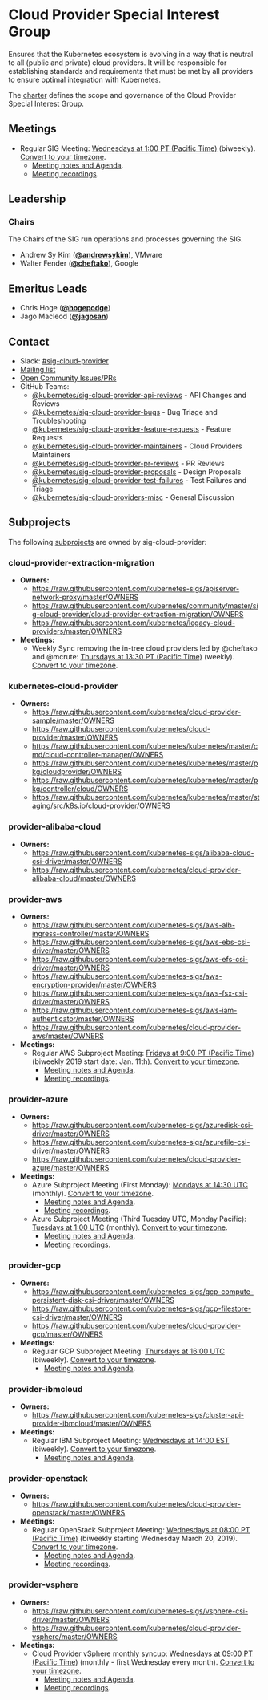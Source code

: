 <!---
This is an autogenerated file!

Please do not edit this file directly, but instead make changes to the
sigs.yaml file in the project root.

To understand how this file is generated, see https://git.k8s.io/community/generator/README.md
--->
# Cloud Provider Special Interest Group

Ensures that the Kubernetes ecosystem is evolving in a way that is neutral to all (public and private) cloud providers. It will be responsible for establishing standards and requirements that must be met by all providers to ensure optimal integration with Kubernetes.

The [charter](CHARTER.md) defines the scope and governance of the Cloud Provider Special Interest Group.

## Meetings
* Regular SIG Meeting: [Wednesdays at 1:00 PT (Pacific Time)](https://docs.google.com/document/d/1FQx0BPlkkl1Bn0c9ocVBxYIKojpmrS1CFP5h0DI68AE/edit) (biweekly). [Convert to your timezone](http://www.thetimezoneconverter.com/?t=1:00&tz=PT%20%28Pacific%20Time%29).
  * [Meeting notes and Agenda](https://docs.google.com/document/d/1OZE-ub-v6B8y-GuaWejL-vU_f9jsjBbrim4LtTfxssw/edit#heading=h.w7i4ksrweimp).
  * [Meeting recordings](https://www.youtube.com/playlist?list=PL69nYSiGNLP3dXLcYbRKCbpPCN-8CDFAB).

## Leadership

### Chairs
The Chairs of the SIG run operations and processes governing the SIG.

* Andrew Sy Kim (**[@andrewsykim](https://github.com/andrewsykim)**), VMware
* Walter Fender (**[@cheftako](https://github.com/cheftako)**), Google

## Emeritus Leads

* Chris Hoge (**[@hogepodge](https://github.com/hogepodge)**)
* Jago Macleod (**[@jagosan](https://github.com/jagosan)**)

## Contact
- Slack: [#sig-cloud-provider](https://kubernetes.slack.com/messages/sig-cloud-provider)
- [Mailing list](https://groups.google.com/forum/#!forum/kubernetes-sig-cloud-provider)
- [Open Community Issues/PRs](https://github.com/kubernetes/community/labels/sig%2Fcloud-provider)
- GitHub Teams:
    - [@kubernetes/sig-cloud-provider-api-reviews](https://github.com/orgs/kubernetes/teams/sig-cloud-provider-api-reviews) - API Changes and Reviews
    - [@kubernetes/sig-cloud-provider-bugs](https://github.com/orgs/kubernetes/teams/sig-cloud-provider-bugs) - Bug Triage and Troubleshooting
    - [@kubernetes/sig-cloud-provider-feature-requests](https://github.com/orgs/kubernetes/teams/sig-cloud-provider-feature-requests) - Feature Requests
    - [@kubernetes/sig-cloud-provider-maintainers](https://github.com/orgs/kubernetes/teams/sig-cloud-provider-maintainers) - Cloud Providers Maintainers
    - [@kubernetes/sig-cloud-provider-pr-reviews](https://github.com/orgs/kubernetes/teams/sig-cloud-provider-pr-reviews) - PR Reviews
    - [@kubernetes/sig-cloud-provider-proposals](https://github.com/orgs/kubernetes/teams/sig-cloud-provider-proposals) - Design Proposals
    - [@kubernetes/sig-cloud-provider-test-failures](https://github.com/orgs/kubernetes/teams/sig-cloud-provider-test-failures) - Test Failures and Triage
    - [@kubernetes/sig-cloud-providers-misc](https://github.com/orgs/kubernetes/teams/sig-cloud-providers-misc) - General Discussion

## Subprojects

The following [subprojects][subproject-definition] are owned by sig-cloud-provider:
### cloud-provider-extraction-migration
- **Owners:**
  - https://raw.githubusercontent.com/kubernetes-sigs/apiserver-network-proxy/master/OWNERS
  - https://raw.githubusercontent.com/kubernetes/community/master/sig-cloud-provider/cloud-provider-extraction-migration/OWNERS
  - https://raw.githubusercontent.com/kubernetes/legacy-cloud-providers/master/OWNERS
- **Meetings:**
  - Weekly Sync removing the in-tree cloud providers led by @cheftako and @mcrute: [Thursdays at 13:30 PT (Pacific Time)](https://docs.google.com/document/d/1KLsGGzNXQbsPeELCeF_q-f0h0CEGSe20xiwvcR2NlYM/edit) (weekly). [Convert to your timezone](http://www.thetimezoneconverter.com/?t=13:30&tz=PT%20%28Pacific%20Time%29).
### kubernetes-cloud-provider
- **Owners:**
  - https://raw.githubusercontent.com/kubernetes/cloud-provider-sample/master/OWNERS
  - https://raw.githubusercontent.com/kubernetes/cloud-provider/master/OWNERS
  - https://raw.githubusercontent.com/kubernetes/kubernetes/master/cmd/cloud-controller-manager/OWNERS
  - https://raw.githubusercontent.com/kubernetes/kubernetes/master/pkg/cloudprovider/OWNERS
  - https://raw.githubusercontent.com/kubernetes/kubernetes/master/pkg/controller/cloud/OWNERS
  - https://raw.githubusercontent.com/kubernetes/kubernetes/master/staging/src/k8s.io/cloud-provider/OWNERS
### provider-alibaba-cloud
- **Owners:**
  - https://raw.githubusercontent.com/kubernetes-sigs/alibaba-cloud-csi-driver/master/OWNERS
  - https://raw.githubusercontent.com/kubernetes/cloud-provider-alibaba-cloud/master/OWNERS
### provider-aws
- **Owners:**
  - https://raw.githubusercontent.com/kubernetes-sigs/aws-alb-ingress-controller/master/OWNERS
  - https://raw.githubusercontent.com/kubernetes-sigs/aws-ebs-csi-driver/master/OWNERS
  - https://raw.githubusercontent.com/kubernetes-sigs/aws-efs-csi-driver/master/OWNERS
  - https://raw.githubusercontent.com/kubernetes-sigs/aws-encryption-provider/master/OWNERS
  - https://raw.githubusercontent.com/kubernetes-sigs/aws-fsx-csi-driver/master/OWNERS
  - https://raw.githubusercontent.com/kubernetes-sigs/aws-iam-authenticator/master/OWNERS
  - https://raw.githubusercontent.com/kubernetes/cloud-provider-aws/master/OWNERS
- **Meetings:**
  - Regular AWS Subproject Meeting: [Fridays at 9:00 PT (Pacific Time)](https://docs.google.com/document/d/1FQx0BPlkkl1Bn0c9ocVBxYIKojpmrS1CFP5h0DI68AE/edit) (biweekly 2019 start date: Jan. 11th). [Convert to your timezone](http://www.thetimezoneconverter.com/?t=9:00&tz=PT%20%28Pacific%20Time%29).
    - [Meeting notes and Agenda](https://docs.google.com/document/d/1-i0xQidlXnFEP9fXHWkBxqySkXwJnrGJP9OGyP2_P14/edit).
    - [Meeting recordings](https://www.youtube.com/playlist?list=PL69nYSiGNLP29DzPOBBaJi-SO3AQ_b4HC).
### provider-azure
- **Owners:**
  - https://raw.githubusercontent.com/kubernetes-sigs/azuredisk-csi-driver/master/OWNERS
  - https://raw.githubusercontent.com/kubernetes-sigs/azurefile-csi-driver/master/OWNERS
  - https://raw.githubusercontent.com/kubernetes/cloud-provider-azure/master/OWNERS
- **Meetings:**
  - Azure Subproject Meeting (First Monday): [Mondays at 14:30 UTC](https://docs.google.com/document/d/1FQx0BPlkkl1Bn0c9ocVBxYIKojpmrS1CFP5h0DI68AE/edit) (monthly). [Convert to your timezone](http://www.thetimezoneconverter.com/?t=14:30&tz=UTC).
    - [Meeting notes and Agenda](https://docs.google.com/document/d/1SpxvmOgHDhnA72Z0lbhBffrfe9inQxZkU9xqlafOW9k/edit).
    - [Meeting recordings](https://www.youtube.com/watch?v=yQLeUKi_dwg&list=PL69nYSiGNLP2JNdHwB8GxRs2mikK7zyc4).
  - Azure Subproject Meeting (Third Tuesday UTC, Monday Pacific): [Tuesdays at 1:00 UTC](https://docs.google.com/document/d/1FQx0BPlkkl1Bn0c9ocVBxYIKojpmrS1CFP5h0DI68AE/edit) (monthly). [Convert to your timezone](http://www.thetimezoneconverter.com/?t=1:00&tz=UTC).
    - [Meeting notes and Agenda](https://docs.google.com/document/d/1SpxvmOgHDhnA72Z0lbhBffrfe9inQxZkU9xqlafOW9k/edit).
    - [Meeting recordings](https://www.youtube.com/watch?v=yQLeUKi_dwg&list=PL69nYSiGNLP2JNdHwB8GxRs2mikK7zyc4).
### provider-gcp
- **Owners:**
  - https://raw.githubusercontent.com/kubernetes-sigs/gcp-compute-persistent-disk-csi-driver/master/OWNERS
  - https://raw.githubusercontent.com/kubernetes-sigs/gcp-filestore-csi-driver/master/OWNERS
  - https://raw.githubusercontent.com/kubernetes/cloud-provider-gcp/master/OWNERS
- **Meetings:**
  - Regular GCP Subproject Meeting: [Thursdays at 16:00 UTC](https://docs.google.com/document/d/1FQx0BPlkkl1Bn0c9ocVBxYIKojpmrS1CFP5h0DI68AE/edit) (biweekly). [Convert to your timezone](http://www.thetimezoneconverter.com/?t=16:00&tz=UTC).
    - [Meeting notes and Agenda](https://docs.google.com/document/d/1mtmwZ4oVSSWhbEw8Lfzvc7ig84qxUpdK6uHyJp8rSGU/edit).
### provider-ibmcloud
- **Owners:**
  - https://raw.githubusercontent.com/kubernetes-sigs/cluster-api-provider-ibmcloud/master/OWNERS
- **Meetings:**
  - Regular IBM Subproject Meeting: [Wednesdays at 14:00 EST](https://docs.google.com/document/d/1FQx0BPlkkl1Bn0c9ocVBxYIKojpmrS1CFP5h0DI68AE/edit) (biweekly). [Convert to your timezone](http://www.thetimezoneconverter.com/?t=14:00&tz=EST).
    - [Meeting notes and Agenda](https://docs.google.com/document/d/1qd_LTu5GFaxUhSWTHigowHt3XwjJVf1L57kupj8lnwg/edit).
### provider-openstack
- **Owners:**
  - https://raw.githubusercontent.com/kubernetes/cloud-provider-openstack/master/OWNERS
- **Meetings:**
  - Regular OpenStack Subproject Meeting: [Wednesdays at 08:00 PT (Pacific Time)](https://docs.google.com/document/d/1bW3j4hFN4D8rv2LFv-DybB3gcE5ISAaOO_OpvDCgrGg/edit) (biweekly starting Wednesday March 20, 2019). [Convert to your timezone](http://www.thetimezoneconverter.com/?t=08:00&tz=PT%20%28Pacific%20Time%29).
    - [Meeting notes and Agenda](https://docs.google.com/document/d/15UwgLbEyZyXXxVtsThcSuPiJru4CuqU9p3ttZSfTaY4/edit).
    - [Meeting recordings](https://www.youtube.com/watch?v=iCfUx7ilh0E&list=PL69nYSiGNLP20iTSChQ_i2QQmTBl3M7ax).
### provider-vsphere
- **Owners:**
  - https://raw.githubusercontent.com/kubernetes-sigs/vsphere-csi-driver/master/OWNERS
  - https://raw.githubusercontent.com/kubernetes/cloud-provider-vsphere/master/OWNERS
- **Meetings:**
  - Cloud Provider vSphere monthly syncup: [Wednesdays at 09:00 PT (Pacific Time)](https://docs.google.com/document/d/1FQx0BPlkkl1Bn0c9ocVBxYIKojpmrS1CFP5h0DI68AE/edit) (monthly - first Wednesday every month). [Convert to your timezone](http://www.thetimezoneconverter.com/?t=09:00&tz=PT%20%28Pacific%20Time%29).
    - [Meeting notes and Agenda](https://docs.google.com/document/d/1B0NmmKVh8Ea5hnNsbUsJC7ZyNCsq_6NXl5hRdcHlJgY/edit?usp=sharing).
    - [Meeting recordings](https://www.youtube.com/playlist?list=PLutJyDdkKQIpOT4bOfuO3MEMHvU1tRqyR).

[subproject-definition]: https://github.com/kubernetes/community/blob/master/governance.md#subprojects
<!-- BEGIN CUSTOM CONTENT -->

<!-- END CUSTOM CONTENT -->
